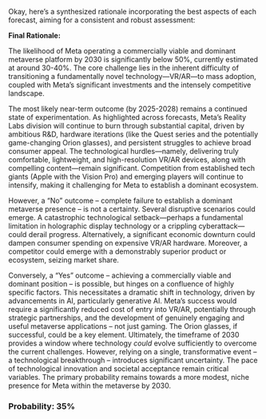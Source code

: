 Okay, here’s a synthesized rationale incorporating the best aspects of each forecast, aiming for a consistent and robust assessment:

**Final Rationale:**

The likelihood of Meta operating a commercially viable and dominant metaverse platform by 2030 is significantly below 50%, currently estimated at around 30-40%. The core challenge lies in the inherent difficulty of transitioning a fundamentally novel technology—VR/AR—to mass adoption, coupled with Meta’s significant investments and the intensely competitive landscape.

The most likely near-term outcome (by 2025-2028) remains a continued state of experimentation. As highlighted across forecasts, Meta’s Reality Labs division will continue to burn through substantial capital, driven by ambitious R&D, hardware iterations (like the Quest series and the potentially game-changing Orion glasses), and persistent struggles to achieve broad consumer appeal. The technological hurdles—namely, delivering truly comfortable, lightweight, and high-resolution VR/AR devices, along with compelling content—remain significant. Competition from established tech giants (Apple with the Vision Pro) and emerging players will continue to intensify, making it challenging for Meta to establish a dominant ecosystem.

However, a “No” outcome – complete failure to establish a dominant metaverse presence – is not a certainty. Several disruptive scenarios could emerge. A catastrophic technological setback—perhaps a fundamental limitation in holographic display technology or a crippling cyberattack—could derail progress. Alternatively, a significant economic downturn could dampen consumer spending on expensive VR/AR hardware. Moreover, a competitor could emerge with a demonstrably superior product or ecosystem, seizing market share.

Conversely, a “Yes” outcome – achieving a commercially viable and dominant position – is possible, but hinges on a confluence of highly specific factors. This necessitates a dramatic shift in technology, driven by advancements in AI, particularly generative AI. Meta’s success would require a significantly reduced cost of entry into VR/AR, potentially through strategic partnerships, and the development of genuinely engaging and useful metaverse applications – not just gaming. The Orion glasses, if successful, could be a key element.  Ultimately, the timeframe of 2030 provides a window where technology *could* evolve sufficiently to overcome the current challenges. However, relying on a single, transformative event – a technological breakthrough – introduces significant uncertainty. The pace of technological innovation and societal acceptance remain critical variables. The primary probability remains towards a more modest, niche presence for Meta within the metaverse by 2030.

### Probability: 35%